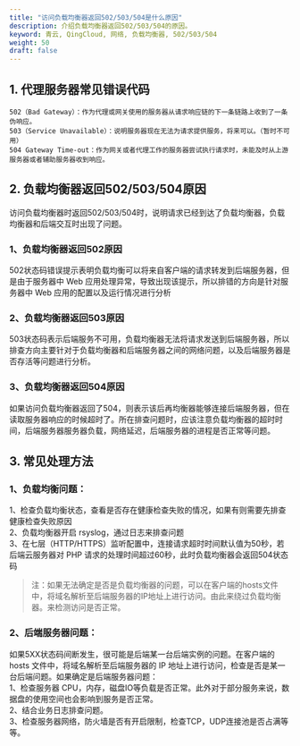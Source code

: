 ```yaml
---
title: "访问负载均衡器返回502/503/504是什么原因"
description: 介绍负载均衡器返回502/503/504的原因。
keyword: 青云, QingCloud, 网络, 负载均衡器, 502/503/504
weight: 50
draft: false
---
```



## 1. 代理服务器常见错误代码

```
502（Bad Gateway）：作为代理或网关使用的服务器从请求响应链的下一条链路上收到了一条伪响应。
503（Service Unavailable）：说明服务器现在无法为请求提供服务，将来可以。（暂时不可用）
504 Gateway Time-out：作为网关或者代理工作的服务器尝试执行请求时，未能及时从上游服务器或者辅助服务器收到响应。
```

## 2. 负载均衡器返回502/503/504原因

访问负载均衡器时返回502/503/504时，说明请求已经到达了负载均衡器，负载均衡器和后端交互时出现了问题。

### 1、负载均衡器返回502原因

502状态码错误提示表明负载均衡可以将来自客户端的请求转发到后端服务器，但是由于服务器中 Web 应用处理异常，导致出现该提示，所以排错的方向是针对服务器中 Web 应用的配置以及运行情况进行分析

### 2、负载均衡器返回503原因

503状态码表示后端服务不可用，负载均衡器无法将请求发送到后端服务器，所以排查方向主要针对于负载均衡器和后端服务器之间的网络问题，以及后端服务器是否存活等问题进行分析。

### 3、负载均衡器返回504原因

如果访问负载均衡器返回了504，则表示该后再均衡器能够连接后端服务器，但在读取服务器响应的时候超时了。所在排查问题时，应该注意负载均衡器的超时时间，后端服务器服务器负载，网络延迟，后端服务器的进程是否正常等问题。

## 3. 常见处理方法

### 1、负载均衡问题：  
1、检查负载均衡状态，查看是否存在健康检查失败的情况，如果有则需要先排查健康检查失败原因  
2、负载均衡器开启 rsyslog，通过日志来排查问题  
3、在七层（HTTP/HTTPS）监听配置中，连接请求超时时间默认值为50秒，若后端云服务器对 PHP 请求的处理时间超过60秒，此时负载均衡器会返回504状态码  
> 注：如果无法确定是否是负载均衡器的问题，可以在客户端的hosts文件中，将域名解析至后端服务器的IP地址上进行访问。由此来绕过负载均衡器。来检测访问是否正常。

### 2、后端服务器问题：  
如果5XX状态码间断发生，很可能是后端某一台后端实例的问题。在客户端的 hosts 文件中，将域名解析至后端服务器的 IP 地址上进行访问，检查是否是某一台后端问题。如果确定是后端服务器问题：  
1、检查服务器 CPU，内存，磁盘IO等负载是否正常。此外对于部分服务来说，数据盘的使用空间也会影响到服务是否正常。  
2、结合业务日志排查问题。  
3、检查服务器网络，防火墙是否有开启限制，检查TCP，UDP连接池是否占满等等。

